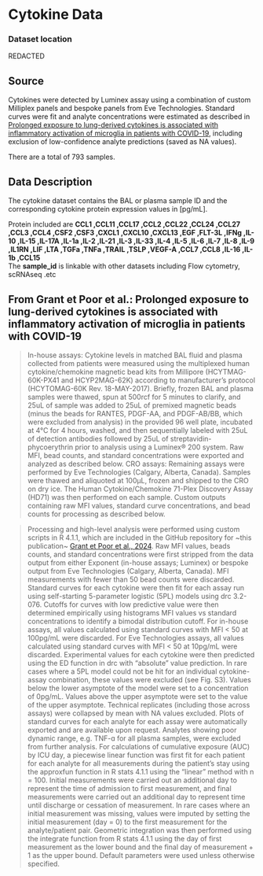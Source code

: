 # Cytokine Data

### Dataset location

REDACTED


## Source

Cytokines were detected by Luminex assay using a combination of custom Milliplex panels and bespoke panels from Eve Technologies. Standard curves were fit and analyte concentrations were estimated as described in [Prolonged exposure to lung-derived cytokines is associated with inflammatory activation of microglia in patients with COVID-19](https://doi.org/10.1172/jci.insight.178859), including exclusion of low-confidence analyte predictions (saved as NA values).

There are a total of 793 samples.

## Data Description

The cytokine dataset contains the BAL or plasma sample ID and the corresponding cytokine protein expression values in [pg/mL]. 

Protein included are 
**CCL1	,CCL11	,CCL17	,CCL2	,CCL22	,CCL24	,CCL27	,CCL3	,CCL4	,CSF2	,CSF3	,CXCL1	,CXCL10	,CXCL13	,EGF	,FLT-3L	,IFNg	,IL-10	,IL-15	,IL-17A	,IL-1a	,IL-2	,IL-21	,IL-3	,IL-33	,IL-4	,IL-5	,IL-6	,IL-7	,IL-8	,IL-9	,IL1RN	,LIF	,LTA	,TGFa	,TNFa	,TRAIL	,TSLP	,VEGF-A	,CCL7	,CCL8	,IL-16	,IL-1b	,CCL15**\
The **sample_id** is linkable with other datasets including Flow cytometry, scRNAseq .etc


## From Grant et Poor et al.: Prolonged exposure to lung-derived cytokines is associated with inflammatory activation of microglia in patients with COVID-19

>In-house assays: Cytokine levels in matched BAL fluid and plasma collected from patients were measured using the multiplexed human cytokine/chemokine magnetic bead kits from Millipore (HCYTMAG-60K-PX41 and HCYP2MAG-62K) according to manufacturer’s protocol (HCYTOMAG-60K Rev. 18-MAY-2017). Briefly, frozen BAL and plasma samples were thawed, spun at 500rcf for 5 minutes to clarify, and 25uL of sample was added to 25uL of premixed magnetic beads (minus the beads for RANTES, PDGF-AA, and PDGF-AB/BB, which were excluded from analysis) in the provided 96 well plate, incubated at 4°C for 4 hours, washed, and then sequentially labeled with 25uL of detection antibodies followed by 25uL of streptavidin-phycoerythrin prior to analysis using a Luminex® 200 system. Raw MFI, bead counts, and standard concentrations were exported and analyzed as described below. CRO assays: Remaining assays were performed by Eve Technologies (Calgary, Alberta, Canada). Samples were thawed and aliquoted at 100µL, frozen and shipped to the CRO on dry ice. The Human Cytokine/Chemokine 71-Plex Discovery Assay (HD71) was then performed on each sample. Custom outputs containing raw MFI values, standard curve concentrations, and bead counts for processing as described below.


>Processing and high-level analysis were performed using custom scripts in R 4.1.1, which are included in the GitHub repository for ~this publication~ [Grant et Poor et al., 2024](https://github.com/NUPulmonary/2023_Grant_Poor). Raw MFI values, beads counts, and standard concentrations were first stripped from the data output from either Exponent (in-house assays; Luminex) or bespoke output from Eve Technologies (Calgary, Alberta, Canada). MFI measurements with fewer than 50 bead counts were discarded. Standard curves for each cytokine were then fit for each assay run using self-starting 5-parameter logistic (5PL) models using drc 3.2-076. Cutoffs for curves with low predictive value were then determined empirically using histograms MFI values vs standard concentrations to identify a bimodal distribution cutoff. For in-house assays, all values calculated using standard curves with MFI < 50 at 100pg/mL were discarded. For Eve Technologies assays, all values calculated using standard curves with MFI < 50 at 10pg/mL were discarded. Experimental values for each cytokine were then predicted using the ED function in drc with “absolute” value prediction. In rare cases where a 5PL model could not be hit for an individual cytokine-assay combination, these values were excluded (see Fig. S3). Values below the lower asymptote of the model were set to a concentration of 0pg/mL. Values above the upper asymptote were set to the value of the upper asymptote. Technical replicates (including those across assays) were collapsed by mean with NA values excluded. Plots of standard curves for each analyte for each assay were automatically exported and are available upon request. Analytes showing poor dynamic range, e.g. TNF-ɑ for all plasma samples, were excluded from further analysis. For calculations of cumulative exposure (AUC) by ICU day, a piecewise linear function was first fit for each patient for each analyte for all measurements during the patient’s stay using the approxfun function in R stats 4.1.1 using the “linear” method with n = 100. Initial measurements were carried out an additional day to represent the time of admission to first measurement, and final measurements were carried out an additional day to represent time until discharge or cessation of measurement. In rare cases where an initial measurement was missing, values were imputed by setting the initial measurement (day = 0) to the first measurement for the analyte/patient pair. Geometric integration was then performed using the integrate function from R stats 4.1.1 using the day of first measurement as the lower bound and the final day of measurement + 1 as the upper bound. Default parameters were used unless otherwise specified.
